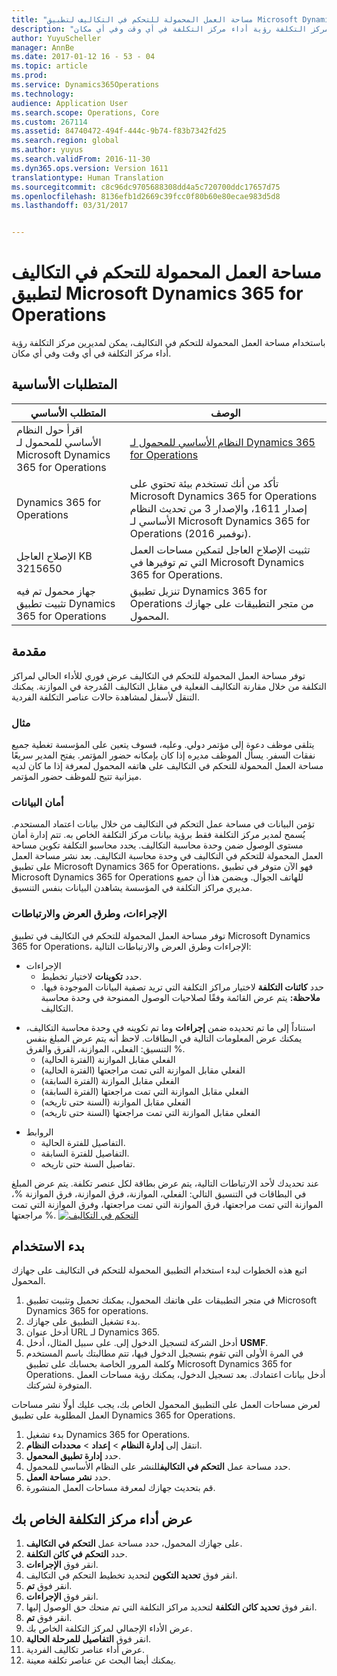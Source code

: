 ```yaml
---
title: "مساحة العمل المحمولة للتحكم في التكاليف لتطبيق Microsoft Dynamics 365 for Operations"
description: "باستخدام مساحة العمل المحمولة للتحكم في التكاليف، يمكن لمديرين مركز التكلفة رؤية أداء مركز التكلفة في أي وقت وفي أي مكان."
author: YuyuScheller
manager: AnnBe
ms.date: 2017-01-12 16 - 53 - 04
ms.topic: article
ms.prod: 
ms.service: Dynamics365Operations
ms.technology: 
audience: Application User
ms.search.scope: Operations, Core
ms.custom: 267114
ms.assetid: 84740472-494f-444c-9b74-f83b7342fd25
ms.search.region: global
ms.author: yuyus
ms.search.validFrom: 2016-11-30
ms.dyn365.ops.version: Version 1611
translationtype: Human Translation
ms.sourcegitcommit: c8c96dc9705688308dd4a5c720700ddc17657d75
ms.openlocfilehash: 8136efb1d2669c39fcc0f80b60e80ecae983d5d8
ms.lasthandoff: 03/31/2017


---
```


# <a name="cost-controlling-mobile-workspace-for-microsoft-dynamics-365-for-operations-app"></a>مساحة العمل المحمولة للتحكم في التكاليف لتطبيق Microsoft Dynamics 365 for Operations

باستخدام مساحة العمل المحمولة للتحكم في التكاليف، يمكن لمديرين مركز التكلفة رؤية أداء مركز التكلفة في أي وقت وفي أي مكان. 

<a name="prerequisites"></a>المتطلبات الأساسية
-------------

| المتطلب الأساسي                                                         | ‏‏الوصف                                                                                                                                                                   |
|----------------------------------------------------------------------|-------------------------------------------------------------------------------------------------------------------------------------------------------------------------------|
| اقرأ حول النظام الأساسي للمحمول لـ Microsoft Dynamics 365 for Operations | [النظام الأساسي للمحمول لـ Dynamics 365 for Operations](/dynamics365/operations/dev-itpro/mobile-apps/mobile-platform)                                                              |
| Dynamics 365 for Operations                                          | تأكد من أنك تستخدم بيئة تحتوي على Microsoft Dynamics 365 for Operations إصدار 1611، والإصدار 3 من تحديث النظام الأساسي لـ Microsoft Dynamics 365 for Operations (نوفمبر 2016). |
| الإصلاح العاجل KB 3215650                                                    | تثبيت الإصلاح العاجل لتمكين مساحات العمل التي تم توفيرها في Microsoft Dynamics 365 for Operations.                                                                       |
| جهاز محمول تم فيه تثبيت تطبيق Dynamics 365 for Operations | تنزيل تطبيق Dynamics 365 for Operations من متجر التطبيقات على جهازك المحمول.                                                                                                      |

## <a name="introduction"></a>مقدمة
توفر مساحة العمل المحمولة للتحكم في التكاليف عرض فوري للأداء الحالي لمراكز التكلفة من خلال مقارنة التكاليف الفعلية في مقابل التكاليف المُدرجة في الموازنة. يمكنك التنقل لأسفل لمشاهدة حالات عناصر التكلفة الفردية.

### <a name="example"></a>مثال

يتلقى موظف دعوة إلى مؤتمر دولي. وعليه، فسوف يتعين على المؤسسة تغطية جميع نفقات السفر. يسأل الموظف مديره إذا كان بإمكانه حضور المؤتمر. يفتح المدير سريعًا مساحة العمل المحمولة للتحكم في التكاليف على هاتفه المحمول لمعرفة إذا ما كان لديه ميزانية تتيح للموظف حضور المؤتمر.

### <a name="data-security"></a>أمان البيانات

تؤمن البيانات في مساحة عمل التحكم في التكاليف من خلال بيانات اعتماد المستحدم. يُسمح لمدير مركز التكلفة فقط برؤية بيانات مركز التكلفة الخاص به. تتم إدارة أمان مستوى الوصول ضمن وحدة محاسبة التكاليف. يحدد محاسبو التكلفة تكوين مساحة العمل المحمولة للتحكم في التكاليف في وحدة محاسبة التكاليف. بعد نشر مساحة العمل على تطبيق Microsoft Dynamics 365 for Operations، فهو الآن متوفر في تطبيق Microsoft Dynamics 365 for Operations للهاتف الجوال. ويضمن هذا أن جميع مديري مراكز التكلفة في المؤسسة يشاهدن البيانات بنفس التنسيق.

### <a name="actions-views-and-links"></a>الإجراءات، وطرق العرض والارتباطات

توفر مساحة العمل المحمولة للتحكم في التكاليف في تطبيق Microsoft Dynamics 365 for Operations، الإجراءات وطرق العرض والارتباطات التالية:

-   الإجراءات 
    -   حدد **تكوينات** لاختيار تخطيط.
    -   حدد **كائنات التكلفة** لاختيار مراكز التكلفة التي تريد تصفية البيانات الموجودة فيها. **ملاحظة:** يتم عرض القائمة وفقًا لصلاحيات الوصول الممنوحة في وحدة محاسبة التكاليف.

<!-- -->

-   استناداً إلى ما تم تحديده ضمن **إجراءات** وما تم تكوينه في وحدة محاسبة التكاليف، يمكنك عرض المعلومات التالية في البطاقات. لاحظ أنه يتم عرض المبلغ بنفس التنسيق: الفعلي، الموازنة، الفرق والفرق %. 
    -   الفعلي مقابل الموازنة (الفترة الحالية)
    -   الفعلي مقابل الموازنة التي تمت مراجعتها (الفترة الحالية)
    -   الفعلي مقابل الموازنة (الفترة السابقة)
    -   الفعلي مقابل الموازنة التي تمت مراجعتها (الفترة السابقة)
    -   الفعلي مقابل الموازنة (السنة حتى تاريخه)
    -   الفعلي مقابل الموازنة التي تمت مراجعتها (السنة حتى تاريخه)

<!-- -->

-   الروابط
    -   التفاصيل للفترة الحالية.
    -   التفاصيل للفترة السابقة.
    -   تفاصيل السنة حتى تاريخه.

عند تحديدك لأحد الارتباطات التالية، يتم عرض بطاقة لكل عنصر تكلفة. يتم عرض المبلغ في البطاقات في التنسيق التالي: الفعلي، الموازنة، فرق الموازنة، فرق الموازنة %، الموازنة التي تمت مراجعتها، فرق الموازنة التي تمت مراجعتها، وفرق الموازنة التي تمت مراجعتها %.  [![التحكم في التكاليف](./media/cost-controlling.png)](./media/cost-controlling.png)

## <a name="get-started"></a>بدء الاستخدام
اتبع هذه الخطوات لبدء استخدام التطبيق المحمولة للتحكم في التكاليف على جهازك المحمول.

1.  في متجر التطبيقات على هاتفك المحمول، يمكنك تحميل وتثبيت تطبيق Microsoft Dynamics 365 for operations.
2.  بدء تشغيل التطبيق على جهازك.
3.  أدخل عنوان URL لـ Dynamics 365.
4.  أدخل الشركة لتسجيل الدخول إلى. على سبيل المثال، أدخل **USMF**.
5.  في المرة الأولى التي تقوم بتسجيل الدخول فيها، تتم مطالبتك باسم المستخدم وكلمة المرور الخاصة بحسابك على تطبيق Microsoft Dynamics 365 for Operations. أدخل بيانات اعتمادك. بعد تسجيل الدخول، يمكنك رؤية مساحات العمل المتوفرة لشركتك.

لعرض مساحات العمل على التطبيق المحمول الخاص بك، يجب عليك أولًا نشر مساحات العمل المطلوبة على تطبيق Dynamics 365 for Operations.

1.  بدء تشغيل Dynamics 365 for Operations.
2.  انتقل إلى **إدارة النظام** &gt; **إعداد** &gt; **محددات النظام**.
3.  حدد **إدارة تطبيق المحمول**.
4.  حدد مساحة عمل **التحكم في التكاليف**للنشر على النظام الأساسي للمحمول.
5.  حدد **نشر مساحة العمل**.
6.  قم بتحديث جهازك لمعرفة مساحات العمل المنشورة.

## <a name="view-the-performance-of-your-cost-center"></a>عرض أداء مركز التكلفة الخاص بك
1.  على جهازك المحمول، حدد مساحة عمل **التحكم في التكاليف**.
2.  حدد **التحكم في كائن التكلفة**.
3.  انقر فوق **الإجراءات**.
4.  انقر فوق **تحديد التكوين** لتحديد تخطيط التحكم في التكاليف.
5.  انقر فوق **تم**.
6.  انقر فوق **الإجراءات**.
7.  انقر فوق **تحديد كائن التكلفة** لتحديد مراكز التكلفة التي تم منحك حق الوصول إليها.
8.  انقر فوق **تم**.
9.  عرض الأداء الإجمالي لمركز التكلفة الخاص بك.
10. انقر فوق **التفاصيل للمرحلة الحالية**.
11. عرض أداء عناصر تكاليف الفردية.
12. يمكنك أيضا البحث عن عناصر تكلفة معينة.



